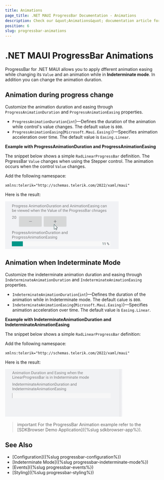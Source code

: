 ```yaml
---
title: Animations
page_title: .NET MAUI ProgressBar Documentation - Animations
description: Check our &quot;Animations&quot; documentation article for Telerik ProgressBar for .NET MAUI control.
position: 6
slug: progressbar-animations
---
```


# .NET MAUI ProgressBar Animations

ProgressBar for .NET MAUI allows you to apply dfferent animation easing while changing its `Value` and an animation while in **Indeterminate mode**. In addition you can change the animation duration. 

## Animation during progress change

Customize the animation duration and easing through `ProgressAnimationDuration` and `ProgressAnimationEasing` properties.

* `ProgressAnimationDuration`(`int`)&mdash;Defines the duration of the animation while control's value changes. The default value is `800`.
* `ProgressAnimationEasing`(`Microsoft.Maui.Easing)`)&mdash;Specifies animation acceleration over time. The default value is `Easing.Linear`.

**Example with ProgressAnimationDuration and ProgressAnimationEasing**

The snippet below shows a simple `RadLinearProgressBar` definition. The PrgressBar `Value` changes when using the Stepper control. The animation occurs when the control `Value` changes.

<snippet id='progressbar-progress-animation-duration-easing'/>

Add the following namespace:

```XAML
xmlns:telerik="http://schemas.telerik.com/2022/xaml/maui"
```

Here is the result:

![ProgressBar Animation Duration and Easing](images/progress-animation-duration-easing.gif)

## Animation when Indeterminate Mode 

Customize the indeterminate animation duration and easing through `IndeterminateAnimationDuration` and `IndeterminateAnimationEasing` properties.

* `IndeterminateAnimationDuration`(`int`)&mdash;Defines the duration of the animation while in Indeterminate mode. The default calue is `800`.
* `IndeterminateAnimationEasing`(`Microsoft.Maui.Easing)`)&mdash;Specifies animation acceleration over time. The default value is `Easing.Linear`.

**Example with IndeterminateAnimationDuration and IndeterminateAnimationEasing**

The snippet below shows a simple `RadLinearProgressBar` definition:

<snippet id='progressbar-indeterminate-animation-duration-easing'/>

Add the following namespace:

```XAML
xmlns:telerik="http://schemas.telerik.com/2022/xaml/maui"
```

Here is the result:

![ProgressBar Indeterminate Animation Duration and Easing](images/indeterminate-animation-duration-easing.gif)

>important For the ProgressBar Animation example refer to the [SDKBrowser Demo Application]({%slug sdkbrowser-app%}).

## See Also

- [Configuration]({%slug progressbar-configuration%})
- [Indeterminate Mode]({%slug progressbar-indeterminate-mode%})
- [Events]({%slug progressbar-events%})
- [Styling]({%slug progressbar-styling%})
